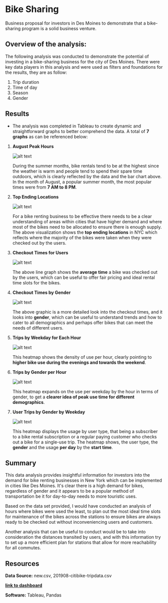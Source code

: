 # Bike Sharing

Business proposal for investors in Des Moines to demonstrate that a bike-sharing program is a solid business venture. 

## Overview of the analysis: 

The following analysis was conducted to demonstrate the potential of investing in a bike-sharing business for the city of Des Moines. There were key data players in this analysis and were used as filters and foundations for the results, they are as follow: 

1. Trip duration
2. Time of day
3. Season
4. Gender

## Results 

- The analysis was completed in Tableau to create dynamic and straightforward graphs to better comprehend the data. A total of **7 graphs** as can be referenced below: 


1. **August Peak Hours**


	![alt text](https://github.com/Karenjakins/Bikesharing/blob/main/Resources/August%20Peak%20Hours.png "August Peak Hours")

	During the summer months, bike rentals tend to be at the highest since the weather is warm and people tend to spend their spare time outdoors, which is clearly reflected by the data and the bar chart above. In the month of August, a popular summer month, the most popular times were from **7 AM to 8 PM**.  

2. **Top Ending Locations**

	![alt text](https://github.com/Karenjakins/Bikesharing/blob/main/Resources/Top%20Ending%20Locations.png "Top Ending Locations")

	For a bike renting business to be effective there needs to be a clear understanding of areas within cities that have higher demand and where most of the bikes need to be allocated to ensure there is enough supply. The above visualization shows the **top ending locations** in NYC which reflects where the majority of the bikes were taken when they were checked out by the users. 

3. **Checkout Times for Users** 

	![alt text](https://github.com/Karenjakins/Bikesharing/blob/main/Resources/Checkout%20Times%20for%20Users.png "Checkout Times for Users")

	The above line graph shows the **average time** a bike was checked out by the users, which can be useful to offer fair pricing and ideal rental time slots for the bikes.  

4. **Checkout Times by Gender**

	![alt text](https://github.com/Karenjakins/Bikesharing/blob/main/Resources/Checkout%20Times%20by%20Gender.png "Checkout Times by Gender")

	The above graphic is a more detailed look into the checkout times, and it looks into **gender**, which can be useful to understand trends and how to cater to all demographics and perhaps offer bikes that can meet the needs of different users. 

5. **Trips by Weekday for Each Hour**

	![alt text](https://github.com/Karenjakins/Bikesharing/blob/main/Resources/Trips%20by%20Weekday%20for%20Each%20Hour.png "Trips by Weekday for Each Hour")

	This heatmap shows the density of use per hour, clearly pointing to **higher bike use during the evenings and towards the weekend**. 

6. **Trips by Gender per Hour**

	![alt text](https://github.com/Karenjakins/Bikesharing/blob/main/Resources/Trips%20by%20Gender%20per%20Hour.png "Trips by Gender per Hour")

	This heatmap expands on the use per weekday by the hour in terms of gender, to get a **clearer idea of peak use time for different demographics**. 

7. **User Trips by Gender by Weekday**

	![alt text](https://github.com/Karenjakins/Bikesharing/blob/main/Resources/User%20Trips%20by%20Gender%20by%20Weekday.png "User Trips by Gender by Weekday")

	This heatmap displays the usage by user type, that being a subscriber to a bike rental subscription or a regular paying customer who checks out a bike for a single-use trip. The heatmap shows, the user type, the **gender** and the usage **per day** by the **start time**. 


## Summary 

This data analysis provides insightful information for investors into the demand for bike renting businesses in New York which can be implemented in cities like Des Moines. It's clear there is a high demand for bikes, regardless of gender and it appears to be a popular method of transportation be it for day-to-day needs to more touristic uses.

Based on the data set provided, I would have conducted an analysis of hours where bikes were used the least, to plan out the most ideal time slots for maintenance of the bikes across the stations to ensure bikes are always ready to be checked out without inconveniencing users and customers.

Another analysis that can be useful to conduct would be to take into consideration the distances transited by users, and with this information try to set up a more efficient plan for stations that allow for more reachability for all commutes.

## Resources

**Data Source:** new.csv, 201908-citibike-tripdata.csv

[**link to dashboard**](https://public.tableau.com/views/ChallengeAssignmentKEJ/NYCCitiBank?:language=en-US&:display_count=n&:origin=viz_share_link)

**Software:** Tableau, Pandas